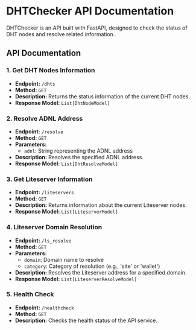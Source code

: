 # DHTChecker API Documentation

DHTChecker is an API built with FastAPI, designed to check the status of DHT nodes and resolve related information.

## API Documentation

### 1. Get DHT Nodes Information

- **Endpoint:** `/dhts`
- **Method:** `GET`
- **Description:** Returns the status information of the current DHT nodes.
- **Response Model:** `List[DhtNodeModel]`

### 2. Resolve ADNL Address

- **Endpoint:** `/resolve`
- **Method:** `GET`
- **Parameters:** 
  - `adnl`: String representing the ADNL address
- **Description:** Resolves the specified ADNL address.
- **Response Model:** `List[DhtResolveModel]`

### 3. Get Liteserver Information

- **Endpoint:** `/liteservers`
- **Method:** `GET`
- **Description:** Returns information about the current Liteserver nodes.
- **Response Model:** `List[LiteserverModel]`

### 4. Liteserver Domain Resolution

- **Endpoint:** `/ls_resolve`
- **Method:** `GET`
- **Parameters:** 
  - `domain`: Domain name to resolve
  - `category`: Category of resolution (e.g., 'site' or 'wallet')
- **Description:** Resolves the Liteserver address for a specified domain.
- **Response Model:** `List[LiteserverResolveModel]`

### 5. Health Check

- **Endpoint:** `/healthcheck`
- **Method:** `GET`
- **Description:** Checks the health status of the API service.
